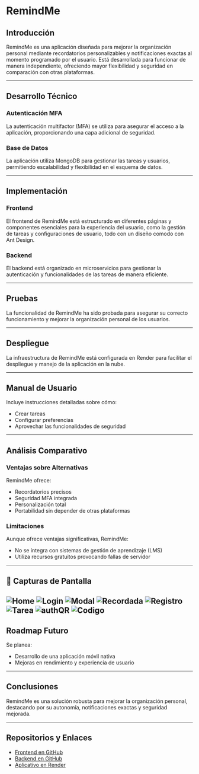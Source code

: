 # RemindMe

## Introducción
RemindMe es una aplicación diseñada para mejorar la organización personal mediante recordatorios personalizables y notificaciones exactas al momento programado por el usuario. Está desarrollada para funcionar de manera independiente, ofreciendo mayor flexibilidad y seguridad en comparación con otras plataformas.

---

## Desarrollo Técnico

### Autenticación MFA
La autenticación multifactor (MFA) se utiliza para asegurar el acceso a la aplicación, proporcionando una capa adicional de seguridad.

### Base de Datos
La aplicación utiliza MongoDB para gestionar las tareas y usuarios, permitiendo escalabilidad y flexibilidad en el esquema de datos.

---

## Implementación

### Frontend
El frontend de RemindMe está estructurado en diferentes páginas y componentes esenciales para la experiencia del usuario, como la gestión de tareas y configuraciones de usuario, todo con un diseño comodo con Ant Design.

### Backend
El backend está organizado en microservicios para gestionar la autenticación y funcionalidades de las tareas de manera eficiente.

---

## Pruebas
La funcionalidad de RemindMe ha sido probada para asegurar su correcto funcionamiento y mejorar la organización personal de los usuarios.

---

## Despliegue
La infraestructura de RemindMe está configurada en Render para facilitar el despliegue y manejo de la aplicación en la nube.

---

## Manual de Usuario
Incluye instrucciones detalladas sobre cómo:
- Crear tareas
- Configurar preferencias
- Aprovechar las funcionalidades de seguridad

---

## Análisis Comparativo

### Ventajas sobre Alternativas
RemindMe ofrece:
- Recordatorios precisos
- Seguridad MFA integrada
- Personalización total
- Portabilidad sin depender de otras plataformas

### Limitaciones
Aunque ofrece ventajas significativas, RemindMe:
- No se integra con sistemas de gestión de aprendizaje (LMS)
- Utiliza recursos gratuitos provocando fallas de servidor
---

## 📸 Capturas de Pantalla 
![Home](Demo/Home.png)
![Login](Demo/Login.png)
![Modal](Demo/Modal.png)
![Recordada](Demo/Recordada.png)
![Registro](Demo/Registro.png)
![Tarea](Demo/Tarea.png)
![authQR](Demo/authQR.png)
![Codigo](Demo/codigo.jpg)
---

## Roadmap Futuro
Se planea:
- Desarrollo de una aplicación móvil nativa
- Mejoras en rendimiento y experiencia de usuario

---

## Conclusiones
RemindMe es una solución robusta para mejorar la organización personal, destacando por su autonomía, notificaciones exactas y seguridad mejorada.

---

## Repositorios y Enlaces
- [Frontend en GitHub](https://github.com/EdDyRdz/RemaindMe-front.git)  
- [Backend en GitHub](https://github.com/EdDyRdz/RemaindMe-back.git)  
- [Aplicativo en Render](https://remaindme-front.onrender.com)  
